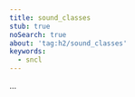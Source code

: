 ```yaml
---
title: sound_classes
stub: true
noSearch: true
about: 'tag:h2/sound_classes'
keywords:
  - sncl
---
```

...
